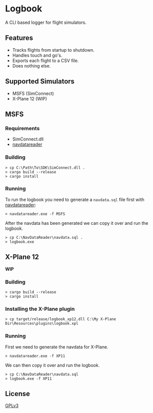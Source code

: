 # Logbook

A CLI based logger for flight simulators.

## Features

- Tracks flights from startup to shutdown.
- Handles touch and go's.
- Exports each flight to a CSV file.
- Does nothing else.

## Supported Simulators

- MSFS (SimConnect)
- X-Plane 12 (WIP)

## MSFS

### Requirements

- SimConnect.dll
- [navdatareader][1]

### Building

```
> cp C:\Path\To\SDK\SimConnect.dll .
> cargo build --release
> cargo install
```

### Running

To run the logbook you need to generate a `navdata.sql` file first with [navdatareader][1]:

```
> navdatareader.exe -f MSFS
```

After the navdata has been generated we can copy it over and run the logbook.

```
> cp C:\NavDataReader\navdata.sql .
> logbook.exe
```

## X-Plane 12

**WIP**

### Building

```
> cargo build --release
> cargo install
```

### Installing the X-Plane plugin

```
> cp target/release/logbook_xp12.dll C:\My X-Plane Dir\Resources\plugins\logbook.xpl
```

### Running

First we need to generate the navdata for X-Plane.

```
> navdatareader.exe -f XP11
```

We can then copy it over and run the logbook.

```
> cp C:\NavDataReader\navdata.sql
> logbook.exe -f XP11
```

## License

[GPLv3](LICENSE)

[1]: https://github.com/albar965/navdatareader
